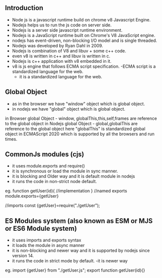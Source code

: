 ## Introduction

- Node js is a javascript runtime build on chrome v8 Javascript Engine.
- Nodejs helps us to run the js code on server side.
- Nodejs is a server side javascript runtime environment.
- Nodejs is a JavaScript runtime built on Chrome's V8 JavaScript engine.
- nodejs has event-driven, non-blocking I/O model and is single threaded.
- Nodejs was developed by Ryan Dahl in 2009.
- Nodejs is combination of V8 and libuv + some c++ code.
- even v8 is written in c++ and libuv is written in c.
- Nodejs is c++ application with v8 embedded in it.
- v8 is js engine that follows ECMA script specification.
  -ECMA script is a standardized language for the web.
  - it is a standardized language for the web.

## Global Object

- as in the browser we have "window" object which is global object.
- in nodejs we have "global" object which is global object.

in Browser
global Object - window, globalThis,this,self,frames are reference to the global object
in Nodejs
global Object - global,globalThis are reference to the global object
here "globalThis" is standardized global object in ECMAScript 2020 which is supported by all the browsers and run times.

<!-- Module System  -->

## CommonJs modules (cjs)

- it uses module.exports and require()
- it is synchronous or load the module in sync manner.
- it is blocking and Older way and it is default module in nodejs
- it runs the code in non-strict node default.

eg.
function getUser(id){
//implementation
}
//named exports
module.exports={getUser}

//imports
const {getUser}=require("./getUser");

## ES Modules system (also known as ESM or MJS or ES6 Module system)
- it uses imports and exports syntax 
- it loads the module in async manner 
- it is non-blocking and newer way and it is supported by nodejs since version 14.
- it runs the code in strict mode by default.
-it is newer way

eg.
import {getUser} from "./getUser.js";
export function getUser(id){}
